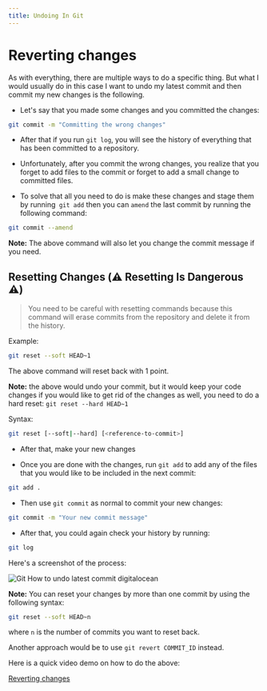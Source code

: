 ```yaml
---
title: Undoing In Git
---
```


# Reverting changes

As with everything, there are multiple ways to do a specific thing. But what I would usually do in this case I want to undo my latest commit and then commit my new changes is the following.

* Let's say that you made some changes and you committed the changes:

```bash
git commit -m "Committing the wrong changes"
```

* After that if you run `git log`, you will see the history of everything that has been committed to a repository.

* Unfortunately, after you commit the wrong changes, you realize that you forget to add files to the commit or forget to add a small change to committed files.

* To solve that all you need to do is make these changes and stage them by running` git add` then you can `amend` the last commit by running the following command:

```bash
git commit --amend
```

**Note:** The above command will also let you change the commit message if you need.


## Resetting Changes (⚠️ Resetting Is Dangerous ⚠️) 

> You need to be careful with resetting commands because this command will erase commits from the repository and delete it from the history.

Example:
```bash
git reset --soft HEAD~1
```

The above command will reset back with 1 point.

**Note:** the above would undo your commit, but it would keep your code changes if you would like to get rid of the changes as well, you need to do a hard reset: `git reset --hard HEAD~1`

Syntax:
```bash
git reset [--soft|--hard] [<reference-to-commit>]
```

* After that, make your new changes

* Once you are done with the changes, run `git add` to add any of the files that you would like to be included in the next commit:

```bash
git add .
```

* Then use `git commit` as normal to commit your new changes:

```bash
git commit -m "Your new commit message"
```

* After that, you could again check your history by running:

```bash
git log
```

Here's a screenshot of the process:

![Git How to undo latest commit digitalocean](https://i.imgur.com/L5zOGG1.png)

**Note:** You can reset your changes by more than one commit by using the following syntax:
```bash
git reset --soft HEAD~n
```
where `n` is the number of commits you want to reset back.

Another approach would be to use `git revert COMMIT_ID` instead.

Here is a quick video demo on how to do the above:

[Reverting changes](https://www.youtube.com/watch?v=54Hy6KnfbuY)
